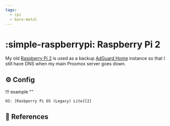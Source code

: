 ```yaml
---
tags:
  - rpi
  - bare-metal
---
```

# :simple-raspberrypi: Raspberry Pi 2

My old [Raspberry Pi 2][3] is used as a backup [AdGuard Home][1] instance so that I still have DNS
when my main Proxmox server goes down.

## :gear: Config

!!! example ""

    OS: [Rasbperry Pi OS (Legacy) Lite][2]

## :link: References

[1]: <./adguard.md>
[2]: <https://www.raspberrypi.com/software/>
[3]: <https://www.raspberrypi.com/products/raspberry-pi-2-model-b/>
